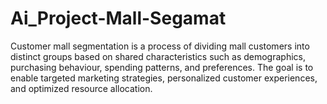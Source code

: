 # Ai_Project-Mall-Segamat
Customer mall segmentation is a process of dividing mall customers into distinct groups based on shared characteristics such as demographics, purchasing behaviour, spending patterns, and preferences. The goal is to enable targeted marketing strategies, personalized customer experiences, and optimized resource allocation. 
